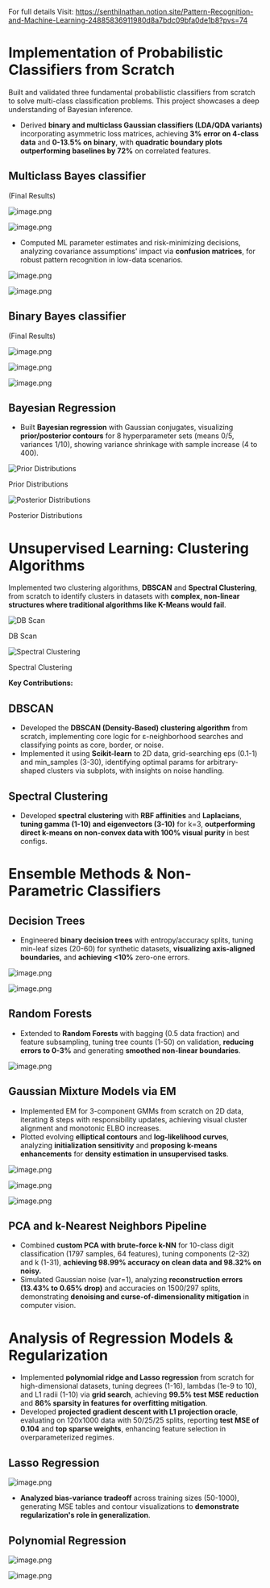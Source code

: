 For full details Visit: https://senthilnathan.notion.site/Pattern-Recognition-and-Machine-Learning-24885836911980d8a7bdc09bfa0de1b8?pvs=74

# Implementation of Probabilistic Classifiers from Scratch

Built and validated three fundamental probabilistic classifiers from scratch to solve multi-class classification problems. This project showcases a deep understanding of Bayesian inference.

- Derived **binary and multiclass Gaussian classifiers (LDA/QDA variants)** incorporating asymmetric loss matrices, achieving **3% error on 4-class data** and **0-13.5% on binary**, with **quadratic boundary plots outperforming baselines by 72%** on correlated features.

## **Multiclass Bayes classifier**

(Final Results)

![image.png](images/fa637f7f-628d-4eb2-8602-43cc22eb6545.png)

![image.png](images/3c688dae-3a40-40c6-a3fe-322ff473875e.png)

- Computed ML parameter estimates and risk-minimizing decisions, analyzing covariance assumptions' impact via **confusion matrices**, for robust pattern recognition in low-data scenarios.

![image.png](images/image.png)

![image.png](images/image%201.png)

## **Binary Bayes classifier**

(Final Results)

![image.png](images/8ac4b0d9-9d27-4957-a3a8-bfb71e4ef376.png)

![image.png](images/bd164e15-cc49-4f89-8ab5-49921a432478.png)

![image.png](images/3093ac93-16dc-484c-b1c9-d203acdc8eac.png)

## **Bayesian Regression**

- Built **Bayesian regression** with Gaussian conjugates, visualizing **prior/posterior contours** for 8 hyperparameter sets (means 0/5, variances 1/10), showing variance shrinkage with sample increase (4 to 400).

![Prior Distributions](images/image%202.png)

Prior Distributions

![Posterior Distributions](images/image%203.png)

Posterior Distributions

# Unsupervised Learning: Clustering Algorithms

Implemented two clustering algorithms, **DBSCAN** and **Spectral Clustering**, from scratch to identify clusters in datasets with **complex, non-linear structures where traditional algorithms like K-Means would fail**.

![DB Scan](images/39249b3f-8bf1-4d4e-81bf-d6bfa070d13b.png)

DB Scan

![Spectral Clustering](images/image%204.png)

Spectral Clustering

**Key Contributions:**

## DBSCAN

- Developed the **DBSCAN (Density-Based) clustering algorithm** from scratch, implementing core logic for ε-neighborhood searches and classifying points as core, border, or noise.
- Implemented it using **Scikit-learn** to 2D data, grid-searching eps (0.1-1) and min_samples (3-30), identifying optimal params for arbitrary-shaped clusters via subplots, with insights on noise handling.

## Spectral Clustering

- Developed **spectral clustering** with **RBF affinities** and **Laplacians**, **tuning gamma (1-10) and eigenvectors (3-10)** for k=3, **outperforming direct k-means on non-convex data with 100% visual purity** in best configs.

# Ensemble Methods & Non-Parametric Classifiers

## Decision Trees

- Engineered **binary decision trees** with entropy/accuracy splits, tuning min-leaf sizes (20-60) for synthetic datasets, **visualizing axis-aligned boundaries,** and **achieving <10%** zero-one errors.

![image.png](images/image%205.png)

![image.png](images/image%206.png)

## Random Forests

- Extended to **Random Forests** with bagging (0.5 data fraction) and feature subsampling, tuning tree counts (1-50) on validation, **reducing errors to 0-3%** and generating **smoothed non-linear boundaries**.

![image.png](images/image%207.png)

## **Gaussian Mixture Models via EM**

- Implemented EM for 3-component GMMs from scratch on 2D data, iterating 8 steps with responsibility updates, achieving visual cluster alignment and monotonic ELBO increases.
- Plotted evolving **elliptical contours** and **log-likelihood curves**, analyzing **initialization sensitivity** and **proposing k-means enhancements** for **density estimation in unsupervised tasks**.

![image.png](images/image%208.png)

![image.png](images/image%209.png)

![image.png](image%2010.png)

## PCA and k-Nearest Neighbors Pipeline

- Combined **custom PCA with brute-force k-NN** for 10-class digit classification (1797 samples, 64 features), tuning components (2-32) and k (1-31), **achieving 98.99% accuracy on clean data and 98.32% on noisy.**
- Simulated Gaussian noise (var=1), analyzing **reconstruction errors (13.43% to 0.65% drop)** and accuracies on 1500/297 splits, demonstrating **denoising and curse-of-dimensionality mitigation** in computer vision.

# Analysis of Regression Models & Regularization

- Implemented **polynomial ridge and Lasso regression** from scratch for high-dimensional datasets, tuning degrees (1-16), lambdas (1e-9 to 10), and L1 radii (1-10) via **grid search**, achieving **99.5% test MSE reduction** and **86% sparsity in features for overfitting mitigation**.
- Developed **projected gradient descent with L1 projection oracle**, evaluating on 120x1000 data with 50/25/25 splits, reporting **test MSE of 0.104** and **top sparse weights**, enhancing feature selection in overparameterized regimes.

## Lasso Regression

![image.png](images/image%2011.png)

- **Analyzed bias-variance tradeoff** across training sizes (50-1000), generating MSE tables and contour visualizations to **demonstrate regularization's role in generalization**.

## Polynomial Regression

![image.png](images/image%2012.png)

![image.png](images/image%2013.png)
